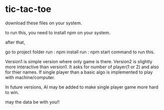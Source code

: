# tic-tac-toe

download these files on your system.

to run this, you need to install npm on your system.

after that,

go to project folder
run : npm install
run : npm start command to run this.

Version1 is simple version where only game is there.
Version2 is slightly more interactive than version1.
It asks for number of player(1 or 2) and also for thier names.
If single player than a basic algo is implemented to play with machine/computer.

In future versions, AI may be added to make single player game more hard to win.

may the data be with you!!
